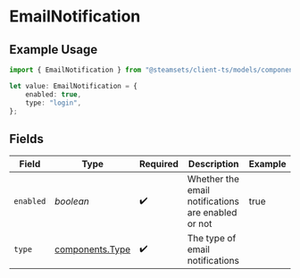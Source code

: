 # EmailNotification

## Example Usage

```typescript
import { EmailNotification } from "@steamsets/client-ts/models/components";

let value: EmailNotification = {
    enabled: true,
    type: "login",
};
```

## Fields

| Field                                              | Type                                               | Required                                           | Description                                        | Example                                            |
| -------------------------------------------------- | -------------------------------------------------- | -------------------------------------------------- | -------------------------------------------------- | -------------------------------------------------- |
| `enabled`                                          | *boolean*                                          | :heavy_check_mark:                                 | Whether the email notifications are enabled or not | true                                               |
| `type`                                             | [components.Type](../../models/components/type.md) | :heavy_check_mark:                                 | The type of email notifications                    |                                                    |